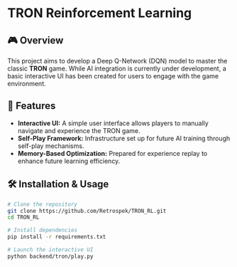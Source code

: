 # TRON Reinforcement Learning

## 🎮 Overview
This project aims to develop a Deep Q-Network (DQN) model to master the classic **TRON** game. While AI integration is currently under development, a basic interactive UI has been created for users to engage with the game environment.

## 🚀 Features
- **Interactive UI:** A simple user interface allows players to manually navigate and experience the TRON game.
- **Self-Play Framework:** Infrastructure set up for future AI training through self-play mechanisms.
- **Memory-Based Optimization:** Prepared for experience replay to enhance future learning efficiency.

## 🛠️ Installation & Usage
```bash
# Clone the repository
git clone https://github.com/Retrospek/TRON_RL.git
cd TRON_RL

# Install dependencies
pip install -r requirements.txt

# Launch the interactive UI
python backend/tron/play.py

